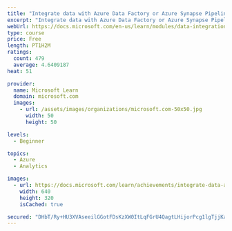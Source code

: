 ```yaml
---
title: "Integrate data with Azure Data Factory or Azure Synapse Pipeline"
excerpt: "Integrate data with Azure Data Factory or Azure Synapse Pipeline"
webUrl: https://docs.microsoft.com/en-us/learn/modules/data-integration-azure-data-factory/
type: course
price: Free
length: PT1H2M
ratings:
  count: 479
  average: 4.6409187
heat: 51

provider:
  name: Microsoft Learn
  domain: microsoft.com
  images:
    - url: /assets/images/organizations/microsoft.com-50x50.jpg
      width: 50
      height: 50

levels:
  - Beginner

topics:
  - Azure
  - Analytics

images:
  - url: https://docs.microsoft.com/learn/achievements/integrate-data-azure-data-factory-social.png
    width: 640
    height: 320
    isCached: true

secured: "DHbT/Ry+HU3XVAseeilGGotFDsKzXW0ItLqFGrU4QagtLHijorPcg1lgTjjKaFmQ9DSuB4Y2FIb7Hextwj4XXdYl3AUscuw9NzU6Hu/Zj1TGikSj9/E3tfQmAhM3NtYc/lf2pqvcOz4X+kmD6Yj0Rk65WZS2uiazeVQ189rqeafcxIZFXfz9l5mNmEsR5JzgBPcMAjg6OU7nTsZDXfwYvB/W9Wy1dREkqIyuszOxGecD/T1vXAVnzt0tJZXo4v10/T3byImosMsBBERZFbWJXFHZ8v1WwbJjV6sXy01yBvmAlfwlex4RtmHfrAEjro/IJubrGZ5bujJmnQcnD3cHuRclJ5JZhsODpZaReBDHsajz/QxV+mIz1fTaIaPmCjI9td+LYqrkMtLITqfySVb2qPi+zVP9YS25PPQASs5QiG8=;jNVcI9BXgWPog2SCDPfvTQ=="
---
```


